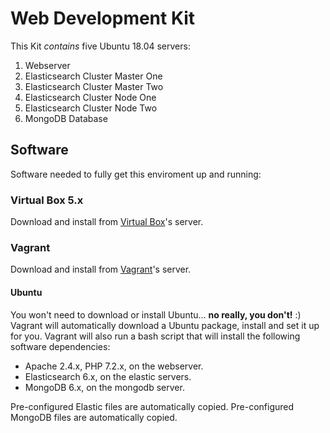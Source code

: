 # Web Development Kit

This Kit _contains_ five Ubuntu 18.04 servers:

1. Webserver
2. Elasticsearch Cluster Master One
3. Elasticsearch Cluster Master Two
4. Elasticsearch Cluster Node One
5. Elasticsearch Cluster Node Two
6. MongoDB Database

## Software

Software needed to fully get this enviroment up and running:

### Virtual Box 5.x

Download and install from [Virtual Box](https://www.virtualbox.org/)'s server.

### Vagrant

Download and install from [Vagrant](https://www.vagrantup.com/)'s server.

#### Ubuntu

You won't need to download or install Ubuntu... **no really, you don't!** :)
Vagrant will automatically download a Ubuntu package, install and set it up for you.
Vagrant will also run a bash script that will install the following software dependencies:

- Apache 2.4.x, PHP 7.2.x, on the webserver.
- Elasticsearch 6.x, on the elastic servers.
- MongoDB 6.x, on the mongodb server.

Pre-configured Elastic files are automatically copied.
Pre-configured MongoDB files are automatically copied.
